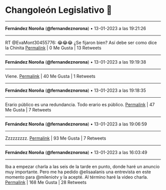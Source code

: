 # Changoleón Legislativo 🙈
*****
**Fernández Noroña** (**@fernandeznorona**) • 13-01-2023 a las 19:21:26
*****
RT @EvaMont30455776: 😂😂😂
¿Se fijaron bien? Así debe ser como dice la Chinita
[Permalink](https://twitter.com/fernandeznorona/status/1614100351275212800) | 0 Me Gusta | 13 Retweets
*****
**Fernández Noroña** (**@fernandeznorona**) • 13-01-2023 a las 19:19:38
*****
Viene.
[Permalink](https://twitter.com/fernandeznorona/status/1614099898076463106) | 40 Me Gusta | 1 Retweets
*****
**Fernández Noroña** (**@fernandeznorona**) • 13-01-2023 a las 19:18:35
*****
Erario público es una redundancia. Todo erario es público.
[Permalink](https://twitter.com/fernandeznorona/status/1614099630299521030) | 47 Me Gusta | 7 Retweets
*****
**Fernández Noroña** (**@fernandeznorona**) • 13-01-2023 a las 19:06:59
*****
Zzzzzzzzz.
[Permalink](https://twitter.com/fernandeznorona/status/1614096714906099714) | 93 Me Gusta | 7 Retweets
*****
**Fernández Noroña** (**@fernandeznorona**) • 13-01-2023 a las 16:03:49
*****
Iba a empezar charla a las seis de la tarde en punto, donde haré un anuncio muy importante. Pero me ha pedido @elisaalanis una entrevista en este momento para @mileniotv y la acepté. Al término haré la video charla.
[Permalink](https://twitter.com/fernandeznorona/status/1614050616963379200) | 168 Me Gusta | 28 Retweets